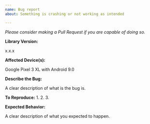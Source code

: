 ```yaml
---
name: Bug report
about: Something is crashing or not working as intended

---
```


*Please consider making a Pull Request if you are capable of doing so.*

**Library Version:**

x.x.x
 
**Affected Device(s):**
 
Google Pixel 3 XL with Android 9.0
 
**Describe the Bug:**

A clear description of what is the bug is.

**To Reproduce:**
1. 
2. 
3. 

**Expected Behavior:**

A clear description of what you expected to happen.